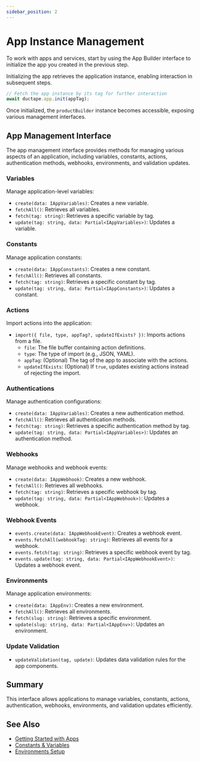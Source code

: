 ```yaml
---
sidebar_position: 2
---
```


# App Instance Management

To work with apps and services, start by using the App Builder interface to initialize the app you created in the previous step.

Initializing the app retrieves the application instance, enabling interaction in subsequent steps.

```typescript
// Fetch the app instance by its tag for further interaction
await ductape.app.init(appTag);

```
Once initialized, the `productBuilder` instance becomes accessible, exposing various management interfaces.

## App Management Interface

The app management interface provides methods for managing various aspects of an application, including variables, constants, actions, authentication methods, webhooks, environments, and validation updates.

### Variables

Manage application-level variables:

- `create(data: IAppVariables)`: Creates a new variable.
- `fetchAll()`: Retrieves all variables.
- `fetch(tag: string)`: Retrieves a specific variable by tag.
- `update(tag: string, data: Partial<IAppVariables>)`: Updates a variable.

### Constants

Manage application constants:

- `create(data: IAppConstants)`: Creates a new constant.
- `fetchAll()`: Retrieves all constants.
- `fetch(tag: string)`: Retrieves a specific constant by tag.
- `update(tag: string, data: Partial<IAppConstants>)`: Updates a constant.

### Actions

Import actions into the application:

- `import({ file, type, appTag?, updateIfExists? })`: Imports actions from a file.
  - `file`: The file buffer containing action definitions.
  - `type`: The type of import (e.g., JSON, YAML).
  - `appTag`: (Optional) The tag of the app to associate with the actions.
  - `updateIfExists`: (Optional) If `true`, updates existing actions instead of rejecting the import.

### Authentications

Manage authentication configurations:

- `create(data: IAppVariables)`: Creates a new authentication method.
- `fetchAll()`: Retrieves all authentication methods.
- `fetch(tag: string)`: Retrieves a specific authentication method by tag.
- `update(tag: string, data: Partial<IAppVariables>)`: Updates an authentication method.

### Webhooks

Manage webhooks and webhook events:

- `create(data: IAppWebhook)`: Creates a new webhook.
- `fetchAll()`: Retrieves all webhooks.
- `fetch(tag: string)`: Retrieves a specific webhook by tag.
- `update(tag: string, data: Partial<IAppWebhook>)`: Updates a webhook.

### Webhook Events

- `events.create(data: IAppWebhookEvent)`: Creates a webhook event.
- `events.fetchAll(webhookTag: string)`: Retrieves all events for a webhook.
- `events.fetch(tag: string)`: Retrieves a specific webhook event by tag.
- `events.update(tag: string, data: Partial<IAppWebhookEvent>)`: Updates a webhook event.

### Environments

Manage application environments:

- `create(data: IAppEnv)`: Creates a new environment.
- `fetchAll()`: Retrieves all environments.
- `fetch(slug: string)`: Retrieves a specific environment.
- `update(slug: string, data: Partial<IAppEnv>)`: Updates an environment.

### Update Validation

- `updateValidation(tag, update)`: Updates data validation rules for the app components.

## Summary

This interface allows applications to manage variables, constants, actions, authentication, webhooks, environments, and validation updates efficiently.

## See Also

* [Getting Started with Apps](./getting-started.md)
* [Constants & Variables](./constants-variables.md)
* [Environments Setup](./environments.md)
